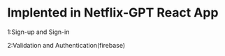 # Implented in Netflix-GPT React App

1:Sign-up and Sign-in

2:Validation and Authentication(firebase)
